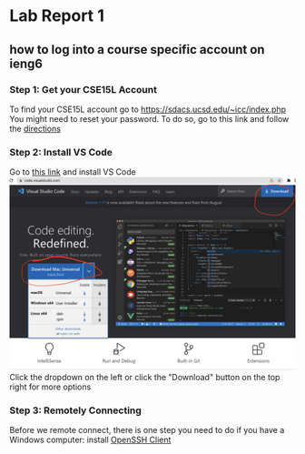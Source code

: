 # Lab Report 1
## how to log into a course specific account on ieng6
### Step 1: Get your CSE15L Account
To find your CSE15L account go to https://sdacs.ucsd.edu/~icc/index.php
You might need to reset your password. To do so, go to this link and follow the [directions](https://docs.google.com/document/d/1hs7CyQeh-MdUfM9uv99i8tqfneos6Y8bDU0uhn1wqho/edit) 

### Step 2: Install VS Code
Go to [this link](https://code.visualstudio.com/) and install VS Code
![Image](VSCodeDownload.png)
Click the dropdown on the left or click the "Download" button on the top right for more options

### Step 3: Remotely Connecting
Before we remote connect, there is one step you need to do if you have a Windows computer: install [OpenSSH Client](https://learn.microsoft.com/en-us/windows-server/administration/openssh/openssh_install_firstuse?tabs=gui)

